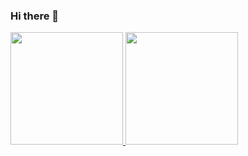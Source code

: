 ### Hi there 👋

<p align="left">
<a href="https://github.com/rahmanqlbi">
  <img height="180em" src="https://github-readme-stats-eight-theta.vercel.app/api?username=rahmanqolbi&show_icons=true&theme=algolia&include_all_commits=true&count_private=true"/>
  <img height="180em" src="https://github-readme-stats-eight-theta.vercel.app/api/top-langs/?username=rahmanqolbi&layout=compact&langs_count=8&theme=algolia"/>
</a>
</p>

<!--
**rahmanqolbi/rahmanqolbi** is a ✨ _special_ ✨ repository because its `README.md` (this file) appears on your GitHub profile.

Here are some ideas to get you started:

- 🔭 I’m currently working on ...
- 🌱 I’m currently learning ...
- 👯 I’m looking to collaborate on ...
- 🤔 I’m looking for help with ...
- 💬 Ask me about ...
- 📫 How to reach me: ...
- 😄 Pronouns: ...
- ⚡ Fun fact: ...
-->
